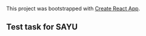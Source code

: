 This project was bootstrapped with [Create React App](https://github.com/facebook/create-react-app).

## Test task for SAYU


